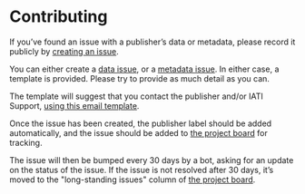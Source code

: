 # Contributing

If you’ve found an issue with a publisher’s data or metadata, please record it publicly by [creating an issue](https://github.com/codeforIATI/iati-data-bugtracker/issues/new/choose).

You can either create a [data issue](https://github.com/codeforIATI/iati-data-bugtracker/issues/new?labels=data+issue&template=data-issue.md), or a [metadata issue](https://github.com/codeforIATI/iati-data-bugtracker/issues/new?labels=metadata+issue&template=metadata-issue.md). In either case, a template is provided. Please try to provide as much detail as you can.

The template will suggest that you contact the publisher and/or IATI Support, [using this email template](https://github.com/codeforIATI/iati-data-bugtracker/blob/main/email-template.md).

Once the issue has been created, the publisher label should be added automatically, and the issue should be added to [the project board](https://github.com/codeforIATI/iati-data-bugtracker/projects/1) for tracking.

The issue will then be bumped every 30 days by a bot, asking for an update on the status of the issue. If the issue is not resolved after 30 days, it’s moved to the "long-standing issues" column of [the project board](https://github.com/codeforIATI/iati-data-bugtracker/projects/1).
